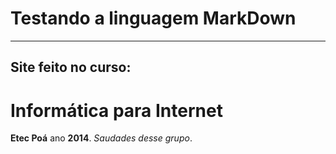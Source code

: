 # Testando a linguagem MarkDown
***
## Site feito no curso:
# Informática para Internet
**Etec Poá** ano **2014**. _Saudades desse grupo_.
